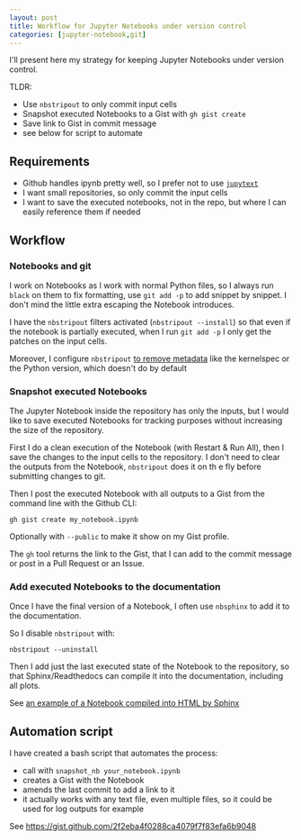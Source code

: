 ```yaml
---
layout: post
title: Workflow for Jupyter Notebooks under version control
categories: [jupyter-notebook,git]
---
```


I'll present here my strategy for keeping Jupyter Notebooks under version control.

TLDR:

* Use `nbstripout` to only commit input cells
* Snapshot executed Notebooks to a Gist with `gh gist create`
* Save link to Gist in commit message
* see below for script to automate

## Requirements

* Github handles ipynb pretty well, so I prefer not to use [`jupytext`](https://github.com/mwouts/jupytext)
* I want small repositories, so only commit the input cells
* I want to save the executed notebooks, not in the repo, but where I can easily reference them if needed

## Workflow

### Notebooks and git

I work on Notebooks as I work with normal Python files, so I always run `black` on them to fix formatting, use `git add -p` to add snippet by snippet. I don't mind the little extra escaping the Notebook introduces.

I have the `nbstripout` filters activated (`nbstripout --install`) so that even if the notebook is partially executed, when I run `git add -p` I only get the patches on the input cells.

Moreover, I configure `nbstripout` [to remove metadata](https://github.com/kynan/nbstripout#stripping-metadata) like the kernelspec or the Python version, which doesn't do by default

### Snapshot executed Notebooks

The Jupyter Notebook inside the repository has only the inputs, but I would like to save executed Notebooks for tracking purposes without increasing the size of the repository.

First I do a clean execution of the Notebook (with Restart & Run All), then I save the changes to the input cells to the repository. I don't need to clear the outputs from the Notebook, `nbstripout` does it on th e fly before submitting changes to git.

Then I post the executed Notebook with all outputs to a Gist from the command line with the Github CLI:

    gh gist create my_notebook.ipynb

Optionally with `--public` to make it show on my Gist profile.

The `gh` tool returns the link to the Gist, that I can add to the commit message or post in a Pull Request or an Issue.

### Add executed Notebooks to the documentation

Once I have the final version of a Notebook, I often use `nbsphinx` to add it to the documentation.

So I disable `nbstripout` with:

    nbstripout --uninstall

Then I add just the last executed state of the Notebook to the repository, so that Sphinx/Readthedocs can compile it into the documentation, including all plots.

See [an example of a Notebook compiled into HTML by Sphinx](https://pysm3.readthedocs.io/en/latest/preprocess-templates/gnilc_dust_logpoltens_templates.html)

## Automation script

I have created a bash script that automates the process:

* call with `snapshot_nb your_notebook.ipynb`
* creates a Gist with the Notebook
* amends the last commit to add a link to it
* it actually works with any text file, even multiple files, so it could be used for log outputs for example

See <https://gist.github.com/2f2eba4f0288ca4079f7f83efa6b9048>
